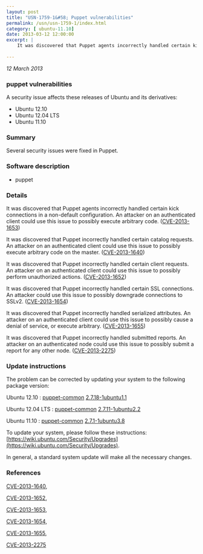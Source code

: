 ```yaml
---
layout: post
title: "USN-1759-1&#58; Puppet vulnerabilities"
permalink: /usn/usn-1759-1/index.html
category: [ ubuntu-11.10]
date: 2013-03-12 12:00:00
excerpt: |
    It was discovered that Puppet agents incorrectly handled certain kick connections in a non-default configuration. An attacker on an authenticated client could use this issue to possibly execute arbitrary code. ([CVE-2013-1653](http://people.ubuntu.com/~ubuntu-security/cve/CVE-2013-1653))
    
--- 
```

 
 

*12 March 2013*

### puppet vulnerabilities

A security issue affects these releases of Ubuntu and its derivatives:

* Ubuntu 12.10
* Ubuntu 12.04 LTS
* Ubuntu 11.10

### Summary

Several security issues were fixed in Puppet. 

### Software description

* puppet 

### Details

It was discovered that Puppet agents incorrectly handled certain kick connections in a non-default configuration. An attacker on an authenticated client could use this issue to possibly execute arbitrary code. ([CVE-2013-1653](http://people.ubuntu.com/~ubuntu-security/cve/CVE-2013-1653))

It was discovered that Puppet incorrectly handled certain catalog requests. An attacker on an authenticated client could use this issue to possibly execute arbitrary code on the master. ([CVE-2013-1640](http://people.ubuntu.com/~ubuntu-security/cve/CVE-2013-1640))

It was discovered that Puppet incorrectly handled certain client requests. An attacker on an authenticated client could use this issue to possibly perform unauthorized actions. ([CVE-2013-1652](http://people.ubuntu.com/~ubuntu-security/cve/CVE-2013-1652))

It was discovered that Puppet incorrectly handled certain SSL connections. An attacker could use this issue to possibly downgrade connections to SSLv2. ([CVE-2013-1654](http://people.ubuntu.com/~ubuntu-security/cve/CVE-2013-1654))

It was discovered that Puppet incorrectly handled serialized attributes. An attacker on an authenticated client could use this issue to possibly cause a denial of service, or execute arbitrary. ([CVE-2013-1655](http://people.ubuntu.com/~ubuntu-security/cve/CVE-2013-1655))

It was discovered that Puppet incorrectly handled submitted reports. An attacker on an authenticated node could use this issue to possibly submit a report for any other node. ([CVE-2013-2275](http://people.ubuntu.com/~ubuntu-security/cve/CVE-2013-2275)) 

### Update instructions

The problem can be corrected by updating your system to the following package version:

Ubuntu 12.10
 : [puppet-common](https://launchpad.net/ubuntu/+source/puppet) <span> [2.7.18-1ubuntu1.1](https://launchpad.net/ubuntu/+source/puppet/2.7.18-1ubuntu1.1) </span> 

Ubuntu 12.04 LTS
 : [puppet-common](https://launchpad.net/ubuntu/+source/puppet) <span> [2.7.11-1ubuntu2.2](https://launchpad.net/ubuntu/+source/puppet/2.7.11-1ubuntu2.2) </span> 

Ubuntu 11.10
 : [puppet-common](https://launchpad.net/ubuntu/+source/puppet) <span> [2.7.1-1ubuntu3.8](https://launchpad.net/ubuntu/+source/puppet/2.7.1-1ubuntu3.8) </span> 

To update your system, please follow these instructions: [https://wiki.ubuntu.com/Security/Upgrades](https://wiki.ubuntu.com/Security/Upgrades).

In general, a standard system update will make all the necessary changes. 

### References

 
 [CVE-2013-1640](http://people.ubuntu.com/~ubuntu-security/cve/CVE-2013-1640), 

 [CVE-2013-1652](http://people.ubuntu.com/~ubuntu-security/cve/CVE-2013-1652), 

 [CVE-2013-1653](http://people.ubuntu.com/~ubuntu-security/cve/CVE-2013-1653), 

 [CVE-2013-1654](http://people.ubuntu.com/~ubuntu-security/cve/CVE-2013-1654), 

 [CVE-2013-1655](http://people.ubuntu.com/~ubuntu-security/cve/CVE-2013-1655), 

 [CVE-2013-2275](http://people.ubuntu.com/~ubuntu-security/cve/CVE-2013-2275)
 

